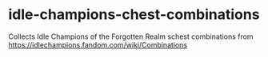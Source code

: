 # idle-champions-chest-combinations
Collects Idle Champions of the Forgotten Realm schest combinations from https://idlechampions.fandom.com/wiki/Combinations
